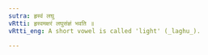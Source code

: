 ```yaml
---
sutra: हृस्वं लघु
vRtti: हृस्वमक्षरं लघुसंज्ञं भवति ॥
vRtti_eng: A short vowel is called 'light' (_laghu_).

---
```


